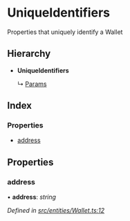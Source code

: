 # UniqueIdentifiers

Properties that uniquely identify a Wallet

## Hierarchy

* **UniqueIdentifiers**

  ↳ [Params]()

## Index

### Properties

* [address]()

## Properties

### address

• **address**: _string_

_Defined in_ [_src/entities/Wallet.ts:12_](https://github.com/PolymathNetwork/polymath-sdk/blob/550676f/src/entities/Wallet.ts#L12)

